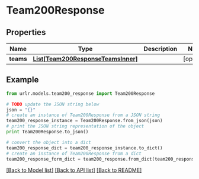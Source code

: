 # Team200Response


## Properties

Name | Type | Description | Notes
------------ | ------------- | ------------- | -------------
**teams** | [**List[Team200ResponseTeamsInner]**](Team200ResponseTeamsInner.md) |  | [optional] 

## Example

```python
from urlr.models.team200_response import Team200Response

# TODO update the JSON string below
json = "{}"
# create an instance of Team200Response from a JSON string
team200_response_instance = Team200Response.from_json(json)
# print the JSON string representation of the object
print Team200Response.to_json()

# convert the object into a dict
team200_response_dict = team200_response_instance.to_dict()
# create an instance of Team200Response from a dict
team200_response_form_dict = team200_response.from_dict(team200_response_dict)
```
[[Back to Model list]](../README.md#documentation-for-models) [[Back to API list]](../README.md#documentation-for-api-endpoints) [[Back to README]](../README.md)


